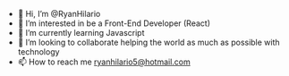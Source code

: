 - 👋 Hi, I’m @RyanHilario
- 👀 I’m interested in be a Front-End Developer (React)
- 🌱 I’m currently learning Javascript
- 💞️ I’m looking to collaborate helping the world as much as possible with technology
- 📫 How to reach me ryanhilario5@hotmail.com

<!---
RyanHilario/RyanHilario is a ✨ special ✨ repository because its `README.md` (this file) appears on your GitHub profile.
You can click the Preview link to take a look at your changes.
--->
